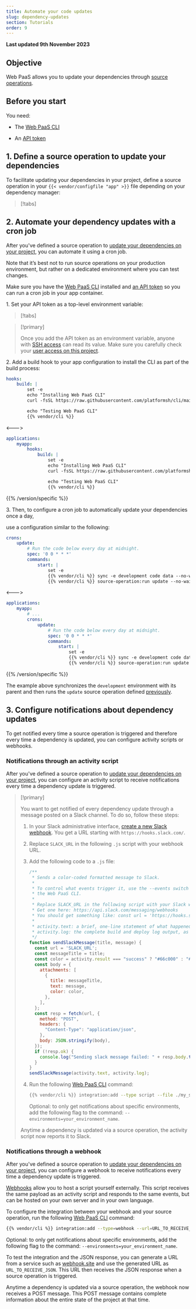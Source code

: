 ```yaml
---
title: Automate your code updates
slug: dependency-updates
section: Tutorials
order: 9
---
```


**Last updated 9th November 2023**



## Objective  

Web PaaS allows you to update your dependencies through [source operations](../../create-apps/create-apps-source-operations).

## Before you start

You need:

- The [Web PaaS CLI](../../administration/administration-cli)

- An [API token](/administration/cli/api-tokens.md#2-create-an-api-token)


## 1. Define a source operation to update your dependencies

To facilitate updating your dependencies in your project,
define a source operation in your `{{< vendor/configfile "app" >}}` file
depending on your dependency manager:

<!--vale off -->
> [!tabs]      
<!--vale on -->

## 2. Automate your dependency updates with a cron job

After you've defined a source operation to [update your dependencies on your project](#1-define-a-source-operation-to-update-your-dependencies),
you can automate it using a cron job.

Note that it’s best not to run source operations on your production environment,
but rather on a dedicated environment where you can test changes.

Make sure you have the [Web PaaS CLI](../../administration/administration-cli) installed
and [an API token](/administration/cli/api-tokens.md#2-create-an-api-token)
so you can run a cron job in your app container.

1\. Set your API token as a top-level environment variable:


> [!tabs]      

> [!primary]  
> 
> Once you add the API token as an environment variable,
> anyone with [SSH access](../../development/development-ssh) can read its value.
> Make sure you carefully check your [user access on this project](/administration/users.md#manage-project-users).
> 
> 

2\. Add a build hook to your app configuration to install the CLI as part of the build process:



```yaml {configFile="app"}
hooks:
    build: |
        set -e
        echo "Installing Web PaaS CLI"
        curl -fsSL https://raw.githubusercontent.com/platformsh/cli/main/installer.sh | bash

        echo "Testing Web PaaS CLI"
        {{% vendor/cli %}}
```
<--->
```yaml {configFile="app"}
applications:
    myapp:
        hooks:
            build: |
                set -e
                echo "Installing Web PaaS CLI"
                curl -fsSL https://raw.githubusercontent.com/platformsh/cli/main/installer.sh | bash

                echo "Testing Web PaaS CLI"
                {{% vendor/cli %}}
```
{{% /version/specific %}}

3\. Then, to configure a cron job to automatically update your dependencies once a day,

   use a configuration similar to the following:


```yaml {configFile="app"}
crons:
    update:
        # Run the code below every day at midnight.
        spec: '0 0 * * *'
        commands:
            start: |
                set -e
                {{% vendor/cli %}} sync -e development code data --no-wait --yes
                {{% vendor/cli %}} source-operation:run update --no-wait --yes
```
<--->
```yaml {configFile="app"}
applications:
    myapp:
        # ...
        crons:
            update:
                # Run the code below every day at midnight.
                spec: '0 0 * * *'
                commands:
                    start: |
                        set -e
                        {{% vendor/cli %}} sync -e development code data --no-wait --yes
                        {{% vendor/cli %}} source-operation:run update --no-wait --yes
```
{{% /version/specific %}}

The example above synchronizes the `development` environment with its parent
and then runs the `update` source operation defined [previously](#1-define-a-source-operation-to-update-your-dependencies).

## 3. Configure notifications about dependency updates

To get notified every time a source operation is triggered and therefore every time a dependency is updated,
you can configure activity scripts or webhooks.

### Notifications through an activity script

After you've defined a source operation to [update your dependencies on your project](#1-define-a-source-operation-to-update-your-dependencies),
you can configure an activity script 
to receive notifications every time a dependency update is triggered.

> [!primary]  
> 
> You want to get notified of every dependency update
> through a message posted on a Slack channel.
> To do so, follow these steps:
> 
> 1.  In your Slack administrative interface, [create a new Slack webhook](https://api.slack.com/messaging/webhooks).
>     You get a URL starting with `https://hooks.slack.com/`.
> 
> 2.  Replace `SLACK_URL` in the following `.js` script with your webhook URL.
> 
> 3.  Add the following code to a `.js` file:
> 
>     ```javascript
>     /**
>      * Sends a color-coded formatted message to Slack.
>      *
>      * To control what events trigger it, use the --events switch in
>      * the Web PaaS CLI.
>      *
>      * Replace SLACK_URL in the following script with your Slack webhook URL.
>      * Get one here: https://api.slack.com/messaging/webhooks 
>      * You should get something like: const url = 'https://hooks.slack.com/...';
>      *
>      * activity.text: a brief, one-line statement of what happened.
>      * activity.log: the complete build and deploy log output, as it would be seen in the Console log screen.
>      */
>     function sendSlackMessage(title, message) {
>       const url = 'SLACK_URL';
>       const messageTitle = title;
>       const color = activity.result === "success" ? "#66c000" : "#ff0000";
>       const body = {
>         attachments: [
>           {
>             title: messageTitle,
>             text: message,
>             color: color,
>           },
>         ],
>       };
>       const resp = fetch(url, {
>         method: "POST",
>         headers: {
>           "Content-Type": "application/json",
>         },
>         body: JSON.stringify(body),
>       });
>       if (!resp.ok) {
>         console.log("Sending slack message failed: " + resp.body.text());
>       }
>     }
>     sendSlackMessage(activity.text, activity.log);
>     ```
> 
> 4.  Run the following [Web PaaS CLI](../../administration/administration-cli) command:
> 
>     ```bash
>     {{% vendor/cli %}} integration:add --type script --file ./my_script.js --events=environment.source-operation
>     ```
>     Optional: to only get notifications about specific environments,
>     add the following flag to the command: `--environments=your_environment_name`.
> 
> Anytime a dependency is updated via a source operation,
> the activity script now reports it to Slack. 
> 
> 

### Notifications through a webhook

After you've defined a source operation to [update your dependencies on your project](#1-define-a-source-operation-to-update-your-dependencies),
you can configure a webhook to receive notifications every time a dependency update is triggered.

[Webhooks](../../integrations/integrations-activity/webhooks) allow you to host a script yourself externally.
This script receives the same payload as an activity script and responds to the same events,
but can be hosted on your own server and in your own language.

To configure the integration between your webhook and your source operation,
run the following [Web PaaS CLI](../../administration/administration-cli) command:

```bash
{{% vendor/cli %}} integration:add --type=webhook --url=URL_TO_RECEIVE_JSON --events=environment.source-operation
```

Optional: to only get notifications about specific environments,
add the following flag to the command: `--environments=your_environment_name`.

To test the integration and the JSON response,
you can generate a URL from a service such as [webhook.site](https://webhook.site)
and use the generated URL as `URL_TO_RECEIVE_JSON`.
This URL then receives the JSON response when a source operation is triggered.

Anytime a dependency is updated via a source operation,
the webhook now receives a POST message.
This POST message contains complete information about the entire state of the project at that time.
